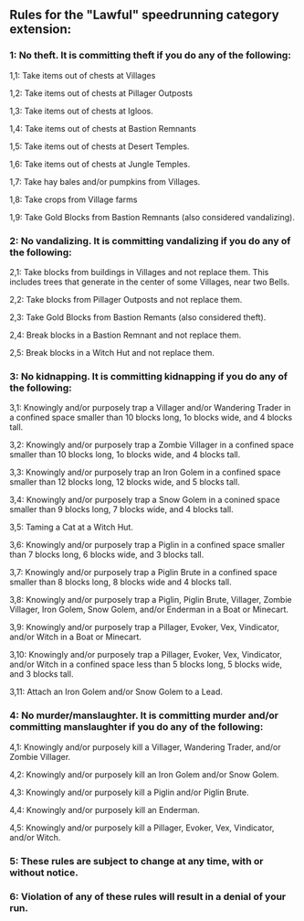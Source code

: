 ## Rules for the "Lawful" speedrunning category extension:

### 1: No theft. It is committing theft if you do any of the following:

  1,1: Take items out of chests at Villages
  
  1,2: Take items out of chests at Pillager Outposts
  
  1,3: Take items out of chests at Igloos.
  
  1,4: Take items out of chests at Bastion Remnants
  
  1,5: Take items out of chests at Desert Temples.
  
  1,6: Take items out of chests at Jungle Temples.
  
  1,7: Take hay bales and/or pumpkins from Villages.
  
  1,8: Take crops from Village farms
  
  1,9: Take Gold Blocks from Bastion Remnants (also considered vandalizing).
  
### 2: No vandalizing. It is committing vandalizing if you do any of the following:

  2,1: Take blocks from buildings in Villages and not replace them. This includes trees that generate in the center of some Villages, near two Bells.
  
  2,2: Take blocks from Pillager Outposts and not replace them.
  
  2,3: Take Gold Blocks from Bastion Remants (also considered theft).
  
  2,4: Break blocks in a Bastion Remnant and not replace them.
  
  2,5: Break blocks in a Witch Hut and not replace them.
  
### 3: No kidnapping. It is committing kidnapping if you do any of the following:

  3,1: Knowingly and/or purposely trap a Villager and/or Wandering Trader in a confined space smaller than 10 blocks long, 1o blocks wide, and 4 blocks tall.
  
  3,2: Knowingly and/or purposely trap a Zombie Villager in a confined space smaller than 10 blocks long, 1o blocks wide, and 4 blocks tall.
  
  3,3: Knowingly and/or purposely trap an Iron Golem in a confined space smaller than 12 blocks long, 12 blocks wide, and 5 blocks tall.
  
  3,4: Knowingly and/or purposely trap a Snow Golem in a conined space smaller than 9 blocks long, 7 blocks wide, and 4 blocks tall.
  
  3,5: Taming a Cat at a Witch Hut.
  
  3,6: Knowingly and/or purposely trap a Piglin in a confined space smaller than 7 blocks long, 6 blocks wide, and 3 blocks tall.
  
  3,7: Knowingly and/or purposely trap a Piglin Brute in a confined space smaller than 8 blocks long, 8 blocks wide and 4 blocks tall.
  
  3,8: Knowingly and/or purposely trap a Piglin, Piglin Brute, Villager, Zombie Villager, Iron Golem, Snow Golem, and/or Enderman in a Boat or Minecart.
  
  3,9: Knowingly and/or purposely trap a Pillager, Evoker, Vex, Vindicator, and/or Witch in a Boat or Minecart.
  
  3,10: Knowingly and/or purposely trap a Pillager, Evoker, Vex, Vindicator, and/or Witch in a confined space less than 5 blocks long, 5 blocks wide, and 3 blocks tall.
  
  3,11: Attach an Iron Golem and/or Snow Golem to a Lead.
  
### 4: No murder/manslaughter. It is committing murder and/or committing manslaughter if you do any of the following:

  4,1: Knowingly and/or purposely kill a Villager, Wandering Trader, and/or Zombie Villager.
  
  4,2: Knowingly and/or purposely kill an Iron Golem and/or Snow Golem.
  
  4,3: Knowingly and/or purposely kill a Piglin and/or Piglin Brute.
  
  4,4: Knowingly and/or purposely kill an Enderman.
  
  4,5: Knowingly and/or purposely kill a Pillager, Evoker, Vex, Vindicator, and/or Witch.

### 5: These rules are subject to change at any time, with or without notice.

### 6: Violation of any of these rules will result in a denial of your run.
